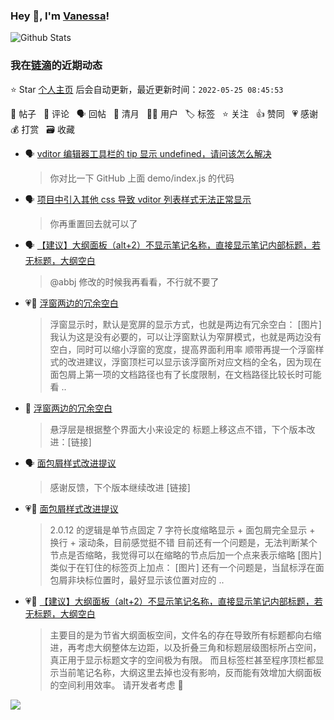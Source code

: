### Hey 👋, I'm [Vanessa](http://vanessa.b3log.org/)!

![Github Stats](https://github-readme-stats.vercel.app/api?username=Vanessa219&show_icons=true)

<!--events start -->

### 我在[链滴](https://ld246.com)的近期动态

⭐️ Star [个人主页](https://github.com/Vanessa219/Vanessa219) 后会自动更新，最近更新时间：`2022-05-25 08:45:53`

📝 帖子 &nbsp; 💬 评论 &nbsp; 🗣 回帖 &nbsp; 🌙 清月 &nbsp; 👨‍💻 用户 &nbsp; 🏷️ 标签 &nbsp; ⭐️ 关注 &nbsp; 👍 赞同 &nbsp; 💗 感谢 &nbsp; 💰 打赏 &nbsp; 🗃 收藏

* 🗣 [vditor 编辑器工具栏的 tip 显示 undefined，请问该怎么解决](https://ld246.com/article/1653372114731/comment/1653372608048#comments)

  > 你对比一下 GitHub 上面 demo/index.js 的代码
* 🗣 [项目中引入其他 css 导致 vditor 列表样式无法正常显示](https://ld246.com/article/1653352306754/comment/1653352422891#comments)

  > 你再重置回去就可以了
* 🗣 [【建议】大纲面板（alt+2）不显示笔记名称，直接显示笔记内部标题，若无标题，大纲空白](https://ld246.com/article/1653134603060/comment/1653270014648#comments)

  > @abbj 修改的时候我再看看，不行就不要了
* 💗📝 [浮窗两边的冗余空白](https://ld246.com/article/1653292795278)

  > 浮窗显示时，默认是宽屏的显示方式，也就是两边有冗余空白： [图片] 我认为这是没有必要的，可以让浮窗默认为窄屏模式，也就是两边没有空白，同时可以缩小浮窗的宽度，提高界面利用率 顺带再提一个浮窗样式的改进建议，浮窗顶栏可以显示该浮窗所对应文档的全名，因为现在面包屑上第一项的文档路径也有了长度限制，在文档路径比较长时可能看 ..
* 💬 [浮窗两边的冗余空白](https://ld246.com/article/1653292795278/comment/1653312256670#comments)

  > 悬浮层是根据整个界面大小来设定的 标题上移这点不错，下个版本改进：[链接]
* 🗣 [面包屑样式改进提议](https://ld246.com/article/1653235932092/comment/1653287368173#comments)

  > 感谢反馈，下个版本继续改进 [链接]
* 💗💬 [面包屑样式改进提议](https://ld246.com/article/1653235932092/comment/1653287368173#comments)

  > 2.0.12 的逻辑是单节点固定 7 字符长度缩略显示 + 面包屑完全显示 + 换行 + 滚动条，目前感觉挺不错 目前还有一个问题是，无法判断某个节点是否缩略，我觉得可以在缩略的节点后加一个点来表示缩略 [图片] 类似于在钉住的标签页上加点： [图片] 还有一个问题是，当鼠标浮在面包屑非块标位置时，最好显示该位置对应的 ..
* 💗📝 [【建议】大纲面板（alt+2）不显示笔记名称，直接显示笔记内部标题，若无标题，大纲空白](https://ld246.com/article/1653134603060)

  > 主要目的是为节省大纲面板空间，文件名的存在导致所有标题都向右缩进，再考虑大纲整体左边距，以及折叠三角和标题层级图标所占空间，真正用于显示标题文字的空间极为有限。 而且标签栏甚至程序顶栏都显示当前笔记名称，大纲这里去掉也没有影响，反而能有效增加大纲面板的空间利用效率。 请开发者考虑 🙂


<!--events end -->

<a title="Hits" target="_blank" href="https://github.com/Vanessa219/Vanessa219"><img src="https://hits.b3log.org/Vanessa219/Vanessa219.svg"></a>
